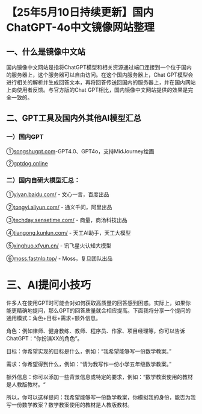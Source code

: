 # 【25年5月10日持续更新】国内ChatGPT-4o中文镜像网站整理

## 一、什么是镜像中文站

国内镜像中文网站是指将ChatGPT模型和相关资源通过端口连接到一个位于国内的服务器上，这个服务器可以自由访问。在这个国内服务器上，Chat GPT模型会进行相关的解析并生成回答文本，再将回答传送回国内的服务器上，并在国内网站上向使用者反馈。与官方版的Chat GPT相比，国内镜像中文网站提供的效果是完全一致的。

## 二、GPT工具及国内外其他AI模型汇总

### 一）国内GPT

①[songshugpt.com](https://songshugpt.com)-GPT4.0、GPT4o，支持MidJourney绘画

②[gptdog.online](http://gptdog.online)


### 二）国内自研大模型汇总：

①[yiyan.baidu.com/](yiyan.baidu.com/) - 文心一言，百度出品

②[tongyi.aliyun.com/](tongyi.aliyun.com/) - 通义千问，阿里出品

③[techday.sensetime.com/](techday.sensetime.com/) - 商量，商汤科技出品

④[tiangong.kunlun.com/](tiangong.kunlun.com/) - 天工AI助手，天工大模型

⑤[xinghuo.xfyun.cn/](xinghuo.xfyun.cn/) - 讯飞星火认知大模型

⑥[moss.fastnlp.top/](moss.fastnlp.top/) - Moss，复旦团队出品

# 三、AI提问小技巧

许多人在使用GPT时可能会对如何获取高质量的回答感到困惑。实际上，如果你能更精确地提问，那么GPT的回答质量就会相应提高。下面我将分享一个提问的通用模式：角色+目标+需求+额外信息。

角色：例如律师、健身教练、教师、程序员、作家、项目经理等，你可以告诉ChatGPT：“你扮演XX的角色”。

目标：你希望实现的目标是什么，例如：“我希望能够写一份数学教案。”

需求：你希望得到什么，例如：“请为我写作一份小学五年级数学教案。”

额外信息：你可以添加一些背景信息或特定的要求，例如：“数学教案使用的教材是人教版教材。“

所以，你可以这样提问：我希望能够写一份数学教案，你模拟我的身份，能否为我写一份数学教案？数学教案使用的教材是人教版教材。
